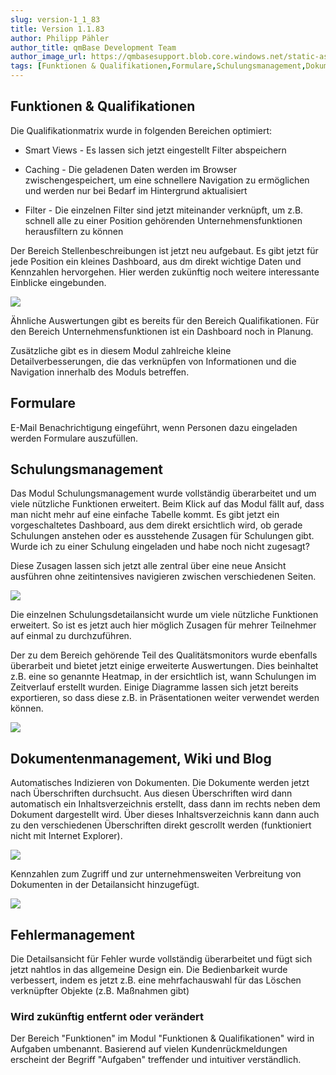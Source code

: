 ```yaml
---
slug: version-1_1_83
title: Version 1.1.83
author: Philipp Pähler
author_title: qmBase Development Team
author_image_url: https://qmbasesupport.blob.core.windows.net/static-assets/img/persons/paehler_round.png
tags: [Funktionen & Qualifikationen,Formulare,Schulungsmanagement,Dokumentenmanagement, Wiki und Blog,Fehlermanagement,Changelog]
---
```

## Funktionen & Qualifikationen

Die Qualifikationmatrix wurde in folgenden Bereichen optimiert:

*   Smart Views - Es lassen sich jetzt eingestellt Filter abspeichern

*   Caching - Die geladenen Daten werden im Browser zwischengespeichert, um eine schnellere Navigation zu ermöglichen und werden nur bei Bedarf im Hintergrund aktualisiert

*   Filter - Die einzelnen Filter sind jetzt miteinander verknüpft, um z.B. schnell alle zu einer Position gehörenden Unternehmensfunktionen herausfiltern zu können

Der Bereich Stellenbeschreibungen ist jetzt neu aufgebaut. Es gibt jetzt für jede Position ein kleines Dashboard, aus dm direkt wichtige Daten und Kennzahlen hervorgehen. Hier werden zukünftig noch weitere interessante Einblicke eingebunden.

![](https://caqadmin.blob.core.windows.net/releasenotes/68-images/mceclip5.png)

Ähnliche Auswertungen gibt es bereits für den Bereich Qualifikationen. Für den Bereich Unternehmensfunktionen ist ein Dashboard noch in Planung.

Zusätzliche gibt es in diesem Modul zahlreiche kleine Detailverbesserungen, die das verknüpfen von Informationen und die Navigation innerhalb des Moduls betreffen.

## Formulare

E-Mail Benachrichtigung eingeführt, wenn Personen dazu eingeladen werden Formulare auszufüllen.

## Schulungsmanagement

Das Modul Schulungsmanagement wurde vollständig überarbeitet und um viele nützliche Funktionen erweitert. Beim Klick auf das Modul fällt auf, dass man nicht mehr auf eine einfache Tabelle kommt. Es gibt jetzt ein vorgeschaltetes Dashboard, aus dem direkt ersichtlich wird, ob gerade Schulungen anstehen oder es ausstehende Zusagen für Schulungen gibt. Wurde ich zu einer Schulung eingeladen und habe noch nicht zugesagt?

Diese Zusagen lassen sich jetzt alle zentral über eine neue Ansicht ausführen ohne zeitintensives navigieren zwischen verschiedenen Seiten.

![](https://caqadmin.blob.core.windows.net/releasenotes/68-images/mceclip3.png)

Die einzelnen Schulungsdetailansicht wurde um viele nützliche Funktionen erweitert. So ist es jetzt auch hier möglich Zusagen für mehrer Teilnehmer auf einmal zu durchzuführen.

Der zu dem Bereich gehörende Teil des Qualitätsmonitors wurde ebenfalls überarbeit und bietet jetzt einige erweiterte Auswertungen. Dies beinhaltet z.B. eine so genannte Heatmap, in der ersichtlich ist, wann Schulungen im Zeitverlauf erstellt wurden. Einige Diagramme lassen sich jetzt bereits exportieren, so dass diese z.B. in Präsentationen weiter verwendet werden können.

![](https://caqadmin.blob.core.windows.net/releasenotes/68-images/mceclip4.png)

## Dokumentenmanagement, Wiki und Blog

Automatisches Indizieren von Dokumenten. Die Dokumente werden jetzt nach Überschriften durchsucht. Aus diesen Überschriften wird dann automatisch ein Inhaltsverzeichnis erstellt, dass dann im rechts neben dem Dokument dargestellt wird. Über dieses Inhaltsverzeichnis kann dann auch zu den verschiedenen Überschriften direkt gescrollt werden (funktioniert nicht mit Internet Explorer).

![](https://caqadmin.blob.core.windows.net/releasenotes/68-images/mceclip1.png)

Kennzahlen zum Zugriff und zur unternehmensweiten Verbreitung von Dokumenten in der Detailansicht hinzugefügt.

![](https://caqadmin.blob.core.windows.net/releasenotes/68-images/mceclip0.gif)

## Fehlermanagement

Die Detailsansicht für Fehler wurde vollständig überarbeitet und fügt sich jetzt nahtlos in das allgemeine Design ein. Die Bedienbarkeit wurde verbessert, indem es jetzt z.B. eine mehrfachauswahl für das Löschen verknüpfter Objekte (z.B. Maßnahmen gibt)

### Wird zukünftig entfernt oder verändert

Der Bereich "Funktionen" im Modul "Funktionen & Qualifikationen" wird in Aufgaben umbenannt. Basierend auf vielen Kundenrückmeldungen erscheint der Begriff "Aufgaben" treffender und intuitiver verständlich.
